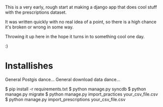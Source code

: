 
This is a very early, rough start at making a django app that does cool stuff with the prescriptions dataset.

It was written quickly with no real idea of a point, so there is a high chance it's broken or wrong in some way.

Throwing it up here in the hope it turns in to something cool one day.

:)

Installishes
============

General Postgis dance...
General download data dance...

$ pip install -r requirements.txt
$ python manage.py syncdb
$ python manage.py migrate
$ python manage.py import_practices your_csv_file.csv
$ python manage.py import_prescriptions your_csv_file.csv